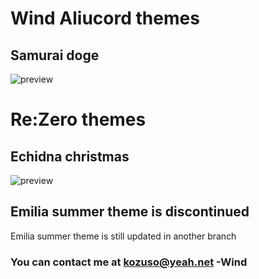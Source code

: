 # Wind Aliucord themes

## Samurai doge
![preview](https://raw.githubusercontent.com/Drownbywind/Aliu-Themes/main/samurai_doge_preview.png)

# Re:Zero themes

## Echidna christmas
![preview](https://raw.githubusercontent.com/Drownbywind/Aliu-Themes/main/echidna_christmas_preview.png)

## Emilia summer theme is discontinued
Emilia summer theme is still updated in another branch

### You can contact me at kozuso@yeah.net -Wind
